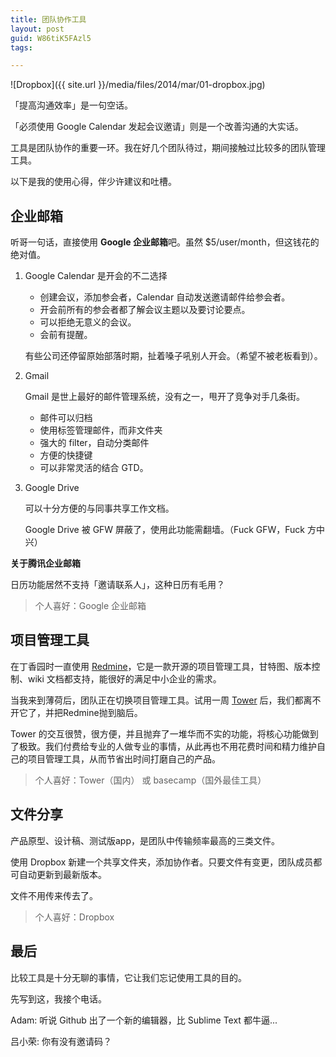 ```yaml
---
title: 团队协作工具
layout: post
guid: W86tiK5FAzl5
tags:

---
```


<span class="image-800">![Dropbox]({{ site.url }}/media/files/2014/mar/01-dropbox.jpg)</span>

「提高沟通效率」是一句空话。

「必须使用 Google Calendar 发起会议邀请」则是一个改善沟通的大实话。

工具是团队协作的重要一环。我在好几个团队待过，期间接触过比较多的团队管理工具。

以下是我的使用心得，伴少许建议和吐槽。

## 企业邮箱

听哥一句话，直接使用 **Google 企业邮箱**吧。虽然 $5/user/month，但这钱花的绝对值。

1. Google Calendar 是开会的不二选择
        
    * 创建会议，添加参会者，Calendar 自动发送邀请邮件给参会者。
    * 开会前所有的参会者都了解会议主题以及要讨论要点。
    * 可以拒绝无意义的会议。
    * 会前有提醒。
 
     有些公司还停留原始部落时期，扯着嗓子吼别人开会。（希望不被老板看到）。
     
2. Gmail

    Gmail 是世上最好的邮件管理系统，没有之一，甩开了竞争对手几条街。
    
    * 邮件可以归档
    * 使用标签管理邮件，而非文件夹
    * 强大的 filter，自动分类邮件
    * 方便的快捷键
    * 可以非常灵活的结合 GTD。
     
3. Google Drive

    可以十分方便的与同事共享工作文档。
    
    Google Drive 被 GFW 屏蔽了，使用此功能需翻墙。（Fuck GFW，Fuck 方中兴）


**关于腾讯企业邮箱**

日历功能居然不支持「邀请联系人」，这种日历有毛用？

> 个人喜好：Google 企业邮箱

## 项目管理工具

在丁香园时一直使用 [Redmine](http://www.redmine.org)，它是一款开源的项目管理工具，甘特图、版本控制、wiki 文档都支持，能很好的满足中小企业的需求。

当我来到薄荷后，团队正在切换项目管理工具。试用一周 [Tower](https://tower.im) 后，我们都离不开它了，并把Redmine抛到脑后。

Tower 的交互很赞，很方便，并且抛弃了一堆华而不实的功能，将核心功能做到了极致。我们付费给专业的人做专业的事情，从此再也不用花费时间和精力维护自己的项目管理工具，从而节省出时间打磨自己的产品。

> 个人喜好：Tower（国内） 或 basecamp（国外最佳工具）  

## 文件分享

产品原型、设计稿、测试版app，是团队中传输频率最高的三类文件。

使用 Dropbox 新建一个共享文件夹，添加协作者。只要文件有变更，团队成员都可自动更新到最新版本。

文件不用传来传去了。

> 个人喜好：Dropbox

## 最后

比较工具是十分无聊的事情，它让我们忘记使用工具的目的。

先写到这，我接个电话。

Adam: 听说 Github 出了一个新的编辑器，比 Sublime Text 都牛逼...

吕小荣: 你有没有邀请码？